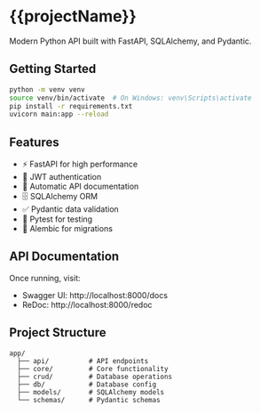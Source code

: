 # {{projectName}}

Modern Python API built with FastAPI, SQLAlchemy, and Pydantic.

## Getting Started

```bash
python -m venv venv
source venv/bin/activate  # On Windows: venv\Scripts\activate
pip install -r requirements.txt
uvicorn main:app --reload
```

## Features

- ⚡ FastAPI for high performance
- 🔐 JWT authentication
- 📝 Automatic API documentation
- 🗄️ SQLAlchemy ORM
- ✅ Pydantic data validation
- 🧪 Pytest for testing
- 🔄 Alembic for migrations

## API Documentation

Once running, visit:
- Swagger UI: http://localhost:8000/docs
- ReDoc: http://localhost:8000/redoc

## Project Structure

```
app/
  ├── api/          # API endpoints
  ├── core/         # Core functionality
  ├── crud/         # Database operations
  ├── db/           # Database config
  ├── models/       # SQLAlchemy models
  └── schemas/      # Pydantic schemas
```
